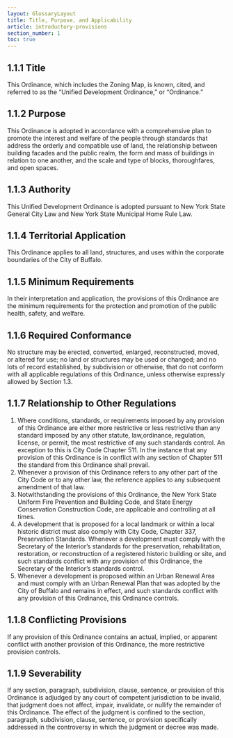 ```yaml
---
layout: GlossaryLayout
title: Title, Purpose, and Applicability
article: introductory-provisions
section_number: 1
toc: true
---
```


## 1.1.1 Title

This Ordinance, which includes the Zoning Map, is known, cited, and referred to as the “Unified Development Ordinance,” or “Ordinance.”

## 1.1.2 Purpose

This Ordinance is adopted in accordance with a comprehensive plan to promote the interest
and welfare of the people through standards that address the orderly and compatible use of land, the relationship between building facades and the public realm, the form and mass of buildings in relation
to one another, and the scale and type of blocks, thoroughfares, and open spaces.

## 1.1.3 Authority

This Unified Development Ordinance is adopted pursuant to New York State General City Law and New York State Municipal Home Rule Law.

## 1.1.4 Territorial Application

This Ordinance applies to all land, structures, and uses within the corporate boundaries of the City of Buffalo.

## 1.1.5 Minimum Requirements

In their interpretation and application, the provisions of this Ordinance are the minimum requirements for the protection and promotion of the public health, safety, and welfare.

## 1.1.6 Required Conformance

No structure may be erected, converted, enlarged, reconstructed, moved, or altered for use; no land or structures may be used or changed; and no lots of record established, by subdivision or otherwise, that do not conform with all applicable regulations of this Ordinance, unless otherwise expressly allowed by Section 1.3.

## 1.1.7 Relationship to Other Regulations

1. Where conditions, standards, or requirements imposed by any provision of this Ordinance are either more restrictive or less restrictive than any standard imposed by any other statute, law,ordinance, regulation, license, or permit, the most restrictive of any such standards control. An exception to this is City Code Chapter 511. In the instance that any provision of this Ordinance is in conflict with any section of Chapter 511 the standard from this Ordinance shall prevail.
2. Whenever a provision of this Ordinance refers to any other part of the City Code or to any other law, the reference applies to any subsequent amendment of that law.
3. Notwithstanding the provisions of this Ordinance, the New York State Uniform Fire Prevention and Building Code, and State Energy Conservation Construction Code, are applicable and controlling at all times.
4. A development that is proposed for a local landmark or within a local historic district must also comply with City Code, Chapter 337, Preservation Standards. Whenever a development must comply with the Secretary of the Interior’s standards for the preservation, rehabilitation, restoration, or reconstruction of a registered historic building or site, and such standards conflict with any provision of this Ordinance, the Secretary of the Interior’s standards control.
5. Whenever a development is proposed within an Urban Renewal Area and must comply with an Urban Renewal Plan that was adopted by the City of Buffalo and remains in effect, and such standards conflict with any provision of this Ordinance, this Ordinance controls.

## 1.1.8 Conflicting Provisions

If any provision of this Ordinance contains an actual, implied, or apparent conflict with another provision of this Ordinance, the more restrictive provision controls.

## 1.1.9 Severability

If any section, paragraph, subdivision, clause, sentence, or provision of this Ordinance is adjudged by any court of competent jurisdiction to be invalid, that judgment does not affect, impair, invalidate, or nullify the remainder of this Ordinance. The effect of the judgment is confined to the section, paragraph, subdivision, clause, sentence, or provision specifically addressed in the controversy in which the judgment or decree was made.
